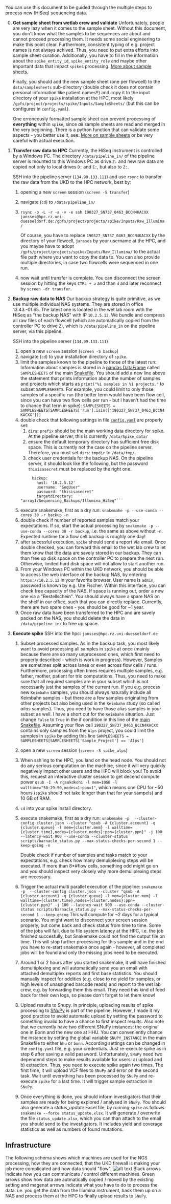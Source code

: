 You can use this document to be guided through the multiple steps to process new (HiSeq) sequencing data.

 0. **Get sample sheet from wetlab crew and validate**
    Unfortunately, people are very lazy when it comes to the sample sheet. Without this document, you don't know what the samples to be sequences are about and cannot proceed processing them. It needs some social engineering to make this point clear. Furthermore, consistent typing of e.g. project names is not always achived. Thus, you need to put extra efforts into sample sheet curation. Additionally, you have to fill in the information about the `spike_entity_id`, `spike_entity_role` and maybe other important data that impact `spike`s processing. [More about sample sheets.](samplesheet.md)
    
    Finally, you should add the new sample sheet (one per flowcell) to the `data/samplesheets` sub-directory (double check it does not contain personal information like patient names!!) and copy it to the input directory of your `spike` installation at the HPC, most likely `/gpfs/project/projects/spike/Inputs/SampleSheets/` (but this can be configures in `config.yaml`).
    
    One erroneously formatted sample sheet can prevent processing of **everything** within `spike`, since *all* sample sheets are read and merged in the very beginning. There is a python function that can validate some aspects - you better use it, see: [More on sample sheets](samplesheet.md) or be very careful with actual execution.
 1. **Transfer raw data to HPC**
    Currently, the HiSeq Instrument is controlled by a Windows PC. The directory `/data/pipeline_in/` of the pipeline server is mounted to this Windows PC as drive `Z:` and new raw data are copied not only to local drives `D:` and `E:`, but also to `Z:`.
    
    SSH into the pipeline server (`134.99.133.111`) and use `rsync` to transfer the raw data from the UKD to the HPC network, best by:
    1. opening a new `screen` session (`screen -S transfer`)
    2. navigate (`cd`) to `/data/pipeline_in/`
    3. `rsync -p -L -r -a -v -e ssh 190327_SN737_0463_BCCN4KACXX jansses@hpc.rz.uni-duesseldorf.de:/gpfs/project/projects/spike/Inputs/Raw_Illumina/`
       
       Of course, you have to replace `190327_SN737_0463_BCCN4KACXX` by the directory of your flowcell, `jansses` by your username at the HPC, and you maybe have to adopt `/gpfs/project/projects/spike/Inputs/Raw_Illumina/` to the actual file path where you want to copy the data to.
       You can also provide multiple directories, in case two flowcells were sequenced in one run.
    4. now wait until transfer is complete. You can disconnect the screen session by hitting the keys `CTRL + a` and than `d` and later reconnect by `screen -dr transfer`.
 2. **Backup raw data to NAS**
    Our backup strategy is quite primitive, as we use multiple individual NAS systems. They are stored in office 13.43.-01.65. The latest one is located in the wet lab room with the HiSeq as "the backup NAS" with IP `10.2.5.12`. We bundle and compress all raw files of each flowcell (which are automatically copied from the controller PC to drive Z:, which is `/data/pipeline_in` on the pipeline server, via this pipeline.
  
    SSH into the pipeline server (`134.99.133.111`)
    1. open a new `screen` session (`screen -S backup`)
    2. navigate (`cd`) to your installation directory of `spike`.
    3. limit the samples known to the pipeline to those of the latest run:
       Information about samples is stored in a [pandas DataFrame](https://pandas.pydata.org/pandas-docs/stable/getting_started/10min.html) called `SAMPLESHEETS` of the main [Snakefile](../Snakefile#L31). You should add a new line above the statement that prints information about the number of samples and projects which starts as `print("%i samples in %i projects."` to subset `SAMPLESHEETS`. For example, you could limit to only those samples of a specific `run` (the better term would have been flow cell, since you can have two flow cells per run - but I haven't had the time to chance that term in spike): `SAMPLESHEETS = SAMPLESHEETS[SAMPLESHEETS['run'].isin(['190327_SN737_0463_BCCN4KACXX'])]`
     4. double check that following settings in file [`config.yaml`](../config.yaml) are properly set:
        1. `dirs`: `prefix` should be the main working data directory for spike. At the pipeline server, this is currently `/data/Spike_data/`
        2. ensure the default temporary directory has sufficient free disk space. This is currently not the case on the pipeline server. Therefore, you must set `dirs`: `tmpdir` to `/data/tmp/`.
        3. check user credentials for the backup NAS. On the pipeline server, it should look like the following, but the password `thisisasecret` must be replaced by the right one.
          ```credentials:
               backup:
                 host: '10.2.5.12'
                 username: "SeqUser"
                 password: "thisisasecret"
                 targetdirectory: "array1/Sequencing_Backups/Illumina_HiSeq"```
      5. execute snakemake, first as a dry run: `snakemake -p --use-conda --cores 30 -r backup -n`
      6. double check if number of reported samples match your expectations. If so, start the actual processing by `snakemake -p --use-conda --cores 30 -r backup`, i.e. the same as above without `-n`. Expected runtime for a flow cell backup is roughly one day!
      7. after sucessful execution, `spike` should send a report via email. Once double checked, you can forward this email to the wet lab crew to let them know that the data are savely stored in our backup. They can than free up disk space on the controller PC to prepare the next run. Otherwise, limited hard disk space will not allow to start another run.
      8. From your Windows PC within the UKD network, you should be able to access the web interface of the backup NAS, by entering `https://10.2.5.12` in your favorite browser. User name is `admin`, password is known by e.g. Ute Fischer. Within this interface, you can check free capacity of the NAS. If space is running out, order a new one via a "Bestellschein". You should always have a spare NAS on the shelf in our office, such that you can directly replace. Currently, there are two spare ones - you should be good for ~1 year.
      9. Once raw data have been transferred to the HPC and are savely packed on the NAS, you should delete the data in `/data/pipeline_in/` to free up space.
 4. **Execute spike**
    SSH into the hpc: `jansses@hpc.rz.uni-duesseldorf.de`
    
    1. Subset processed samples.
       As in the backup task, you most likely want to avoid processing all samples in `spike` at once (mainly because there are so many unprocessed ones, which first need to properly described - which is work in progress). However, Samples are sometimes split across lanes or even across flow cells / runs. Furthermore, processing often times requires multiple samples, e.g. father, mother, patient for trio computations. Thus, you need to make sure that all required samples are in your subset which is not necessarily just the samples of the current run. If you e.g. process new `Keimbahn` samples, you should always naturally include all Keimbahn samples - but there are a few samples originating from other projects but also being used in the `Keimbahn` study (so called *alias* samples). Thus, you need to have those alias samples in your subset as well. I have a short cut for the `Keimbahn` situation. Just change `False` to `True` in the if condition in this line of the [main Snakefile](../Snakefile#L24). Assuming your flow cell `190327_SN737_0463_BCCN4KACXX` contains only samples from the `Alps` project, you could limit the samples in `spike` by adding this line `SAMPLESHEETS = SAMPLESHEETS[SAMPLESHEETS['Sample_Project'] == 'Alps']`
       
    2. open a new `screen` session (`screen -S spike_alps`)
    
    3. When ssh'ing to the HPC, you land on the head node. You should not do any serious computation on the machine, since it will very quickly negatively impact other users and the HPC will block you! To avoid this, request an interactive cluster session to get decend compute power `qsub -I -A ngsukdkohi -l mem=10GB -l walltime="50:29:50,nodes=1:ppn=1"`, which means one CPU for ~50 hours (`spike` should not take longer than that for your sampels) and 10 GB of RAM.
    
    4. `cd` into your spike install directory.
    
    5. execute snakemake, first as a dry run: `snakemake -p  --cluster-config cluster.json --cluster "qsub -A {cluster.account} -q {cluster.queue} -l mem={cluster.mem} -l walltime={cluster.time},nodes={cluster.nodes}:ppn={cluster.ppn}" -j 100 --latency-wait 900 --use-conda --cluster-status scripts/barnacle_status.py --max-status-checks-per-second 1 --keep-going -n`
    
       Double check if number of samples and tasks match to your expectations, e.g. check how many demuliplexing steps will be executed. If more than 8*#flow cells, something odd might go on and you should inspect very closely why more demuliplexing steps are necessary.
       
    6. Trigger the actual multi parallel execution of the pipeline: `snakemake -p  --cluster-config cluster.json --cluster "qsub -A {cluster.account} -q {cluster.queue} -l mem={cluster.mem} -l walltime={cluster.time},nodes={cluster.nodes}:ppn={cluster.ppn}" -j 100 --latency-wait 900 --use-conda --cluster-status scripts/barnacle_status.py --max-status-checks-per-second 1 --keep-going`
    This will compute for ~2 days for a typical scenario. You might want to disconnect your screen session properly, but come back and check status from time to time. Some of the jobs will fail, due to file system latency at the HPC, i.e. the job finished succesfully, but Snakemake could not find the output file on time. This will stop further processing for this sample and in the end you have to re-start snakemake once again - however, all completed jobs will be found and only the missing jobs need to be executed.
    
    7. Around 1 or 2 hours after you started snakemake, it will have finished demultiplexing and will automatically send you an email with attached demultiplex reports and first base statistics. You should manually inspect for oddities (e.g. close to no yield for samples, or high levels of unassigned barcode reads) and report to the wet lab crew, e.g. by forwarding them this email. They need this kind of feed back for their own logs, so please don't forget to let them know!
    
    8. Upload results to Snupy. In principle, uploading results of spike processing to [SNuPy](https://snupy.hpc.rz.uni-duesseldorf.de/) is part of the pipeline. However, I made it my good practice to avoid automatic upload by setting the password to something invalid to have a chance to first inspect results. Also note that we currently have two different SNuPy instances: the original one in Bonn and the new one at HHU. You can conveniently chance the instance by setting the global variable `SNUPY_INSTANCE` in the main Snakefile to either `hhu` or `bonn`. According settings can be changed in the `config.yaml` file, e.g. your credentials. Just re-execute spike as in step 6 after saving a valid password. Unfortunately, `SNuPy` need two dependend steps to make results available for users: a) upload and b) extraction. Thus, you need to execute spike again two times. The first time, it will upload VCF files to `SNuPy` and error on the second task. Wait until everything has been processed by `SNuPy` and re-execute `spike` for a last time. It will trigger sample extraction in `SNuPy`.
    
    9. Once everything is done, you should inform investigators that their samples are ready for being explored / analysed in `SNuPy`. You should also generate a *status_update* Excel file, by running `spike` as follows: `snakemake --force status_update.xlsx`. It will generate / overwrite the file `status_update.xlsx`, which you can than attach to the email you should send to the investigators. It includes yield and coverage statistics as well as numbers of found mutations.

## Infrastructure
The following schema shows which machines are used for the NGS processing, how they are connected, that the UKD firewall is making your job more complicated and how data should "flow".
![alt text](images/hhu_dataflow.png "Computer infrastructure at UKD")
Black arrows indicate how you can communicate / control different machines. Green arrows show how data are autmatically copied / moved by the existing setting and magenat arrows indicate what you have to do to process the data. i.e. you get the data from the Illumina instrument, back them up on a NAS and process them at the HPC to finally upload results to `SNuPy`.
